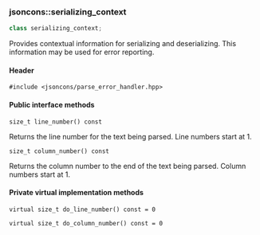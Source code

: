 ### jsoncons::serializing_context

```c++
class serializing_context;
```

Provides contextual information for serializing and deserializing. This information may be used for error reporting.

#### Header

    #include <jsoncons/parse_error_handler.hpp>

#### Public interface methods

    size_t line_number() const
Returns the line number for the text being parsed.
Line numbers start at 1.

    size_t column_number() const 
Returns the column number to the end of the text being parsed.
Column numbers start at 1.
    
#### Private virtual implementation methods
    
    virtual size_t do_line_number() const = 0

    virtual size_t do_column_number() const = 0
    


